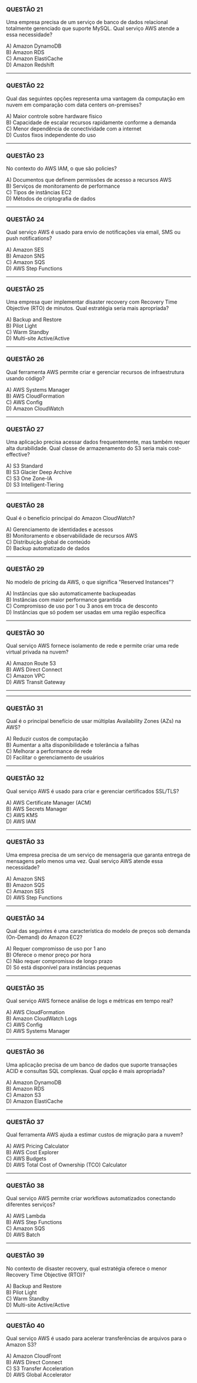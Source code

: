 ### **QUESTÃO 21**

Uma empresa precisa de um serviço de banco de dados relacional totalmente gerenciado que suporte MySQL. Qual serviço AWS atende a essa necessidade?

A) Amazon DynamoDB  
B) Amazon RDS  
C) Amazon ElastiCache  
D) Amazon Redshift

---

### **QUESTÃO 22**

Qual das seguintes opções representa uma vantagem da computação em nuvem em comparação com data centers on-premises?

A) Maior controle sobre hardware físico  
B) Capacidade de escalar recursos rapidamente conforme a demanda  
C) Menor dependência de conectividade com a internet  
D) Custos fixos independente do uso

---

### **QUESTÃO 23**

No contexto do AWS IAM, o que são policies?

A) Documentos que definem permissões de acesso a recursos AWS  
B) Serviços de monitoramento de performance  
C) Tipos de instâncias EC2  
D) Métodos de criptografia de dados

---

### **QUESTÃO 24**

Qual serviço AWS é usado para envio de notificações via email, SMS ou push notifications?

A) Amazon SES  
B) Amazon SNS  
C) Amazon SQS  
D) AWS Step Functions

---

### **QUESTÃO 25**

Uma empresa quer implementar disaster recovery com Recovery Time Objective (RTO) de minutos. Qual estratégia seria mais apropriada?

A) Backup and Restore  
B) Pilot Light  
C) Warm Standby  
D) Multi-site Active/Active

---

### **QUESTÃO 26**

Qual ferramenta AWS permite criar e gerenciar recursos de infraestrutura usando código?

A) AWS Systems Manager  
B) AWS CloudFormation  
C) AWS Config  
D) Amazon CloudWatch

---

### **QUESTÃO 27**

Uma aplicação precisa acessar dados frequentemente, mas também requer alta durabilidade. Qual classe de armazenamento do S3 seria mais cost-effective?

A) S3 Standard  
B) S3 Glacier Deep Archive  
C) S3 One Zone-IA  
D) S3 Intelligent-Tiering

---

### **QUESTÃO 28**

Qual é o benefício principal do Amazon CloudWatch?

A) Gerenciamento de identidades e acessos  
B) Monitoramento e observabilidade de recursos AWS  
C) Distribuição global de conteúdo  
D) Backup automatizado de dados

---

### **QUESTÃO 29**

No modelo de pricing da AWS, o que significa "Reserved Instances"?

A) Instâncias que são automaticamente backupeadas  
B) Instâncias com maior performance garantida  
C) Compromisso de uso por 1 ou 3 anos em troca de desconto  
D) Instâncias que só podem ser usadas em uma região específica

---

### **QUESTÃO 30**

Qual serviço AWS fornece isolamento de rede e permite criar uma rede virtual privada na nuvem?

A) Amazon Route 53  
B) AWS Direct Connect  
C) Amazon VPC  
D) AWS Transit Gateway

---


---

### **QUESTÃO 31**

Qual é o principal benefício de usar múltiplas Availability Zones (AZs) na AWS?

A) Reduzir custos de computação  
B) Aumentar a alta disponibilidade e tolerância a falhas  
C) Melhorar a performance de rede  
D) Facilitar o gerenciamento de usuários

---

### **QUESTÃO 32**

Qual serviço AWS é usado para criar e gerenciar certificados SSL/TLS?

A) AWS Certificate Manager (ACM)  
B) AWS Secrets Manager  
C) AWS KMS  
D) AWS IAM

---

### **QUESTÃO 33**

Uma empresa precisa de um serviço de mensageria que garanta entrega de mensagens pelo menos uma vez. Qual serviço AWS atende essa necessidade?

A) Amazon SNS  
B) Amazon SQS  
C) Amazon SES  
D) AWS Step Functions

---

### **QUESTÃO 34**

Qual das seguintes é uma característica do modelo de preços sob demanda (On-Demand) do Amazon EC2?

A) Requer compromisso de uso por 1 ano  
B) Oferece o menor preço por hora  
C) Não requer compromisso de longo prazo  
D) Só está disponível para instâncias pequenas

---

### **QUESTÃO 35**

Qual serviço AWS fornece análise de logs e métricas em tempo real?

A) AWS CloudFormation  
B) Amazon CloudWatch Logs  
C) AWS Config  
D) AWS Systems Manager

---

### **QUESTÃO 36**

Uma aplicação precisa de um banco de dados que suporte transações ACID e consultas SQL complexas. Qual opção é mais apropriada?

A) Amazon DynamoDB  
B) Amazon RDS  
C) Amazon S3  
D) Amazon ElastiCache

---

### **QUESTÃO 37**

Qual ferramenta AWS ajuda a estimar custos de migração para a nuvem?

A) AWS Pricing Calculator  
B) AWS Cost Explorer  
C) AWS Budgets  
D) AWS Total Cost of Ownership (TCO) Calculator

---

### **QUESTÃO 38**

Qual serviço AWS permite criar workflows automatizados conectando diferentes serviços?

A) AWS Lambda  
B) AWS Step Functions  
C) Amazon SQS  
D) AWS Batch

---

### **QUESTÃO 39**

No contexto de disaster recovery, qual estratégia oferece o menor Recovery Time Objective (RTO)?

A) Backup and Restore  
B) Pilot Light  
C) Warm Standby  
D) Multi-site Active/Active

---

### **QUESTÃO 40**

Qual serviço AWS é usado para acelerar transferências de arquivos para o Amazon S3?

A) Amazon CloudFront  
B) AWS Direct Connect  
C) S3 Transfer Acceleration  
D) AWS Global Accelerator


